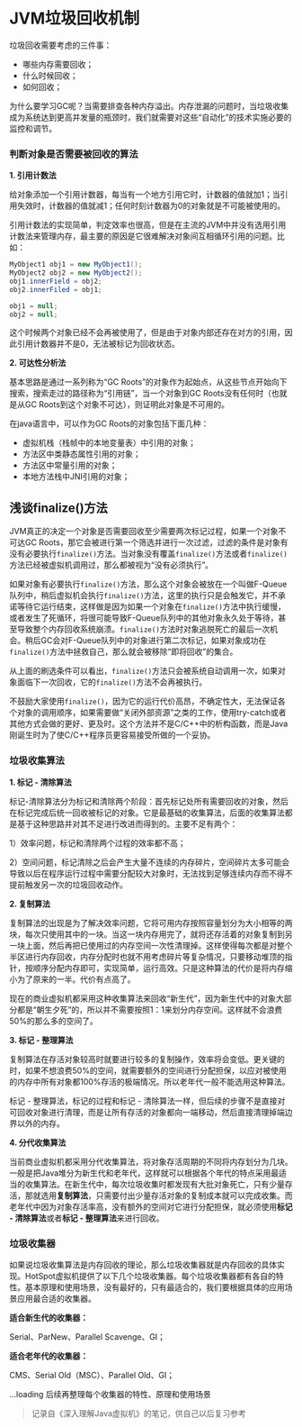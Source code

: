# JVM垃圾回收机制

垃圾回收需要考虑的三件事：

- 哪些内存需要回收；
- 什么时候回收；
- 如何回收；

为什么要学习GC呢？当需要排查各种内存溢出。内存泄漏的问题时，当垃圾收集成为系统达到更高并发量的瓶颈时，我们就需要对这些“自动化”的技术实施必要的监控和调节。

### 判断对象是否需要被回收的算法

**1. 引用计数法**

给对象添加一个引用计数器，每当有一个地方引用它时，计数器的值就加1；当引用失效时，计数器的值就减1；任何时刻计数器为0的对象就是不可能被使用的。

引用计数法的实现简单，判定效率也很高，但是在主流的JVM中并没有选用引用计数法来管理内存，最主要的原因是它很难解决对象间互相循环引用的问题。比如：

```java
MyObject1 obj1 = new MyObject1();
MyObject2 obj2 = new MyObject2();
obj1.innerField = obj2;
obj2.innerFiled = obj1;

obj1 = null;
obj2 = null;
```

这个时候两个对象已经不会再被使用了，但是由于对象内部还存在对方的引用，因此引用计数器并不是0，无法被标记为回收状态。

**2. 可达性分析法**

基本思路是通过一系列称为“GC Roots”的对象作为起始点，从这些节点开始向下搜索，搜索走过的路径称为“引用链”，当一个对象到GC Roots没有任何时（也就是从GC Roots到这个对象不可达），则证明此对象是不可用的。

在java语言中，可以作为GC Roots的对象包括下面几种：

- 虚拟机栈（栈帧中的本地变量表）中引用的对象；
- 方法区中类静态属性引用的对象；
- 方法区中常量引用的对象；
- 本地方法栈中JNI引用的对象；

## 浅谈finalize()方法

JVM真正的决定一个对象是否需要回收至少需要两次标记过程，如果一个对象不可达GC Roots，那它会被进行第一个筛选并进行一次过滤，过滤的条件是对象有没有必要执行`finalize()`方法。当对象没有覆盖`finalize()`方法或者`finalize()`方法已经被虚拟机调用过，那么都被视为“没有必须执行”。

如果对象有必要执行`finalize()`方法，那么这个对象会被放在一个叫做F-Queue队列中，稍后虚拟机会执行`finalize()`方法，这里的执行只是会触发它，并不承诺等待它运行结束，这样做是因为如果一个对象在`finalize()`方法中执行缓慢，或者发生了死循环，将很可能导致F-Queue队列中的其他对象永久处于等待，甚至导致整个内存回收系统崩溃。`finalize()`方法时对象逃脱死亡的最后一次机会。稍后GC会对F-Queue队列中的对象进行第二次标记，如果对象成功在`finalize()`方法中拯救自己，那么就会被移除“即将回收”的集合。

从上面的刷选条件可以看出，`finalize()`方法只会被系统自动调用一次，如果对象面临下一次回收，它的`finalize()`方法不会再被执行。

不鼓励大家使用`finalize()`，因为它的运行代价高昂，不确定性大，无法保证各个对象的调用顺序，如果需要做“关闭外部资源”之类的工作，使用try-catch或者其他方式会做的更好、更及时。这个方法并不是C/C++中的析构函数，而是Java刚诞生时为了使C/C++程序员更容易接受所做的一个妥协。

### 垃圾收集算法

**1. 标记 - 清除算法**

标记-清除算法分为标记和清除两个阶段：首先标记处所有需要回收的对象，然后在标记完成后统一回收被标记的对象。它是最基础的收集算法，后面的收集算法都是基于这种思路并对其不足进行改进而得到的。主要不足有两个：

1）效率问题，标记和清除两个过程的效率都不高；

2）空间问题，标记清除之后会产生大量不连续的内存碎片，空间碎片太多可能会导致以后在程序运行过程中需要分配较大对象时，无法找到足够连续内存而不得不提前触发另一次的垃圾回收动作。

**2. 复制算法**

复制算法的出现是为了解决效率问题，它将可用内存按照容量划分为大小相等的两块，每次只使用其中的一块。当这一块内存用完了，就将还存活着的对象复制到另一块上面，然后再把已使用过的内存空间一次性清理掉。这样使得每次都是对整个半区进行内存回收，内存分配时也就不用考虑碎片等复杂情况，只要移动堆顶的指针，按顺序分配内存即可，实现简单，运行高效。只是这种算法的代价是将内存缩小为了原来的一半。代价有点高了。

现在的商业虚拟机都采用这种收集算法来回收“新生代”，因为新生代中的对象大部分都是“朝生夕死”的，所以并不需要按照1：1来划分内存空间。这样就不会浪费50%的那么多的空间了。

**3. 标记 - 整理算法**

复制算法在存活对象较高时就要进行较多的复制操作，效率将会变低。更关键的时，如果不想浪费50%的空间，就需要额外的空间进行分配担保，以应对被使用的内存中所有对象都100%存活的极端情况。所以老年代一般不能选用这种算法。

标记 - 整理算法，标记的过程和标记 - 清除算法一样，但后续的步骤不是直接对可回收对象进行清理，而是让所有存活的对象都向一端移动，然后直接清理掉端边界以外的内存。

**4. 分代收集算法**

当前商业虚拟机都采用分代收集算法，将对象存活周期的不同将内存划分为几块。一般是把Java堆分为新生代和老年代，这样就可以根据各个年代的特点采用最适当的收集算法。在新生代中，每次垃圾收集时都发现有大批对象死亡，只有少量存活，那就选用**复制算法**，只需要付出少量存活对象的复制成本就可以完成收集。而老年代中因为对象存活率高，没有额外的空间对它进行分配担保，就必须使用**标记 - 清除算法**或者**标记 - 整理算法**来进行回收。

### 垃圾收集器

如果说垃圾收集算法是内存回收的理论，那么垃圾收集器就是内存回收的具体实现。HotSpot虚拟机提供了以下几个垃圾收集器。每个垃圾收集器都有各自的特性。基本原理和使用场景，没有最好的，只有最适合的，我们要根据具体的应用场景应用最合适的收集器。

**适合新生代的收集器：**

Serial、ParNew、Parallel Scavenge、GI；

**适合老年代的收集器：**

CMS、Serial Old（MSC）、Parallel Old、GI；





…loading  后续再整理每个收集器的特性、原理和使用场景



> 记录自《深入理解Java虚拟机》的笔记，供自己以后复习参考